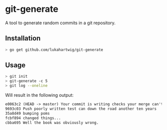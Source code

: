 # git-generate

A tool to generate random commits in a git repository.

## Installation

```bash
> go get github.com/lukahartwig/git-generate
```

## Usage

```bash
> git init
> git-generate -c 5
> git log --oneline
```

Will result in the following output:

```txt
e0063c2 (HEAD -> master) Your commit is writing checks your merge can't cash.
9693c03 Push poorly written test can down the road another ten years
35a8d49 bumping poms
fcbf894 changed things...
cbba695 Well the book was obviously wrong.
```
